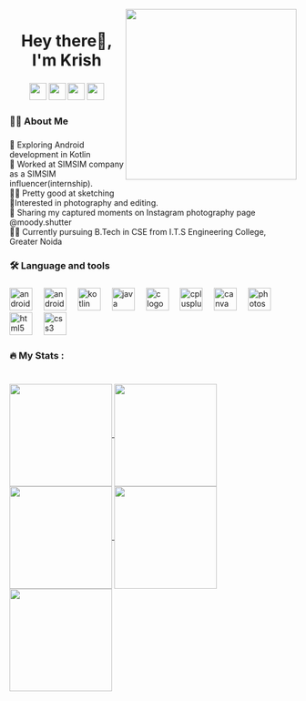 <br clear="both">

<img align="right" height="300"  src="https://camo.githubusercontent.com/fe47707654fd7231f0a55ab6ff0cbb7796aae78610cb94c444a5ea5823a28dc4/68747470733a2f2f63646e2e6472696262626c652e636f6d2f75736572732f3236303331322f73637265656e73686f74732f323535333733372f616e746e6f6465736b64622e676966"  />

###

<h1 align="center">Hey there👋, I'm Krish</h1>

###

<div align="center">
  <p>
<a href="https://linkedin.com/in/krish-verma7"><img src="https://img.shields.io/badge/linkedin-%230077B5.svg?style=for-the-badge&logo=linkedin&logoColor=white" style="margin-bottom: 4px;" height="30px" target="_blank"></a>
<a href="https://twitter.com/Krish_Verma7"><img src="https://img.shields.io/badge/Twitter-%231DA1F2.svg?style=for-the-badge&logo=Twitter&logoColor=white" style="margin-bottom: 4px;" height="30px" target="_blank"></a>
<a href="https://www.instagram.com/krish_verma_7"><img src="https://img.shields.io/badge/Instagram-%23E4405F.svg?style=for-the-badge&logo=Instagram&logoColor=white" style="margin-bottom: 4px;" height="30px" target="_blank"></a>
<a href="https://www.hackerrank.com/dhurandhar0987"><img src="https://img.shields.io/badge/-Hackerrank-2EC866?style=for-the-badge&logo=HackerRank&logoColor=white" style="margin-bottom: 4px;" height="30px" target="_blank"></a>
</p>
  </a>
</div>

###

<h3 align="left">👩‍💻  About Me</h3>

###

<p align="left">📱 Exploring Android development in Kotlin<br>🔹 Worked at SIMSIM company as a SIMSIM influencer(internship).<br>👨‍🎨 Pretty good at sketching<br>📸Interested in photography and editing.<br>🔹 Sharing my captured moments on Instagram photography page @moody.shutter<br>👨‍🎓 Currently pursuing B.Tech in CSE from I.T.S Engineering College, Greater Noida</p>

###

<h3 align="left">🛠 Language and tools</h3>

###

<div align="left">
  <img src="https://cdn.jsdelivr.net/gh/devicons/devicon/icons/android/android-plain-wordmark.svg" height="40" alt="androidstudio logo"  />
  <img width="12" />
  <img src="https://cdn.jsdelivr.net/gh/devicons/devicon/icons/androidstudio/androidstudio-original.svg" height="40" alt="androidstudio logo"  />
  <img width="12" />
  <img src="https://cdn.jsdelivr.net/gh/devicons/devicon/icons/kotlin/kotlin-original.svg" height="40" alt="kotlin logo"  />
  <img width="12" />
  <img src="https://cdn.jsdelivr.net/gh/devicons/devicon/icons/java/java-original.svg" height="40" alt="java logo"  />
  <img width="12" />
  <img src="https://cdn.jsdelivr.net/gh/devicons/devicon/icons/c/c-original.svg" height="40" alt="c logo"  />
  <img width="12" />
  <img src="https://cdn.jsdelivr.net/gh/devicons/devicon/icons/cplusplus/cplusplus-original.svg" height="40" alt="cplusplus logo"  />
  <img width="12" />
  <img src="https://cdn.jsdelivr.net/gh/devicons/devicon/icons/canva/canva-original.svg" height="40" alt="canva logo"  />
  <img width="12" />
  <img src="https://cdn.jsdelivr.net/gh/devicons/devicon/icons/photoshop/photoshop-plain.svg" height="40" alt="photoshop logo"  />
  <img width="12" />
  <img src="https://cdn.jsdelivr.net/gh/devicons/devicon/icons/html5/html5-original.svg" height="40" alt="html5 logo"  />
  <img width="12" />
  <img src="https://cdn.jsdelivr.net/gh/devicons/devicon/icons/css3/css3-original.svg" height="40" alt="css3 logo"  />
</div>

###

<h3 align="left">🔥   My Stats :</h3>

###


<br clear="both">

<a href="https://github.com/KrishVerma7">
<img align="center" src="http://github-profile-summary-cards.vercel.app/api/cards/stats?username=KrishVerma7&theme=2077" height="180em" />
<img align="center" src="http://github-profile-summary-cards.vercel.app/api/cards/most-commit-language?username=KrishVerma7&theme=2077" height="180em" />
<img align="center" src="http://github-profile-summary-cards.vercel.app/api/cards/repos-per-language?username=KrishVerma7&theme=2077" height="180em" />
<img align="center" src="http://github-profile-summary-cards.vercel.app/api/cards/productive-time?username=KrishVerma7&theme=2077" height="180em" />
<img align="center" src="http://github-profile-summary-cards.vercel.app/api/cards/profile-details?username=KrishVerma7&theme=2077" height="180em" />
</div>

